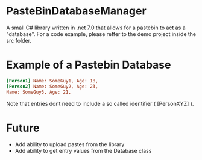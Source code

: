 # PasteBinDatabaseManager
A small C# library written in .net 7.0 that allows for a pastebin to act as a "database".
For a code example, please reffer to the demo project inside the src folder.

# Example of a Pastebin Database
```ini
[Person1] Name: SomeGuy1, Age: 18,
[Person2] Name: SomeGuy2, Age: 23,
Name: SomeGuy3, Age: 21,
```
Note that entries dont need to include a so called identifier ( [PersonXYZ] ).

# Future

- Add ability to upload pastes from the library
- Add ability to get entry values from the Database class
